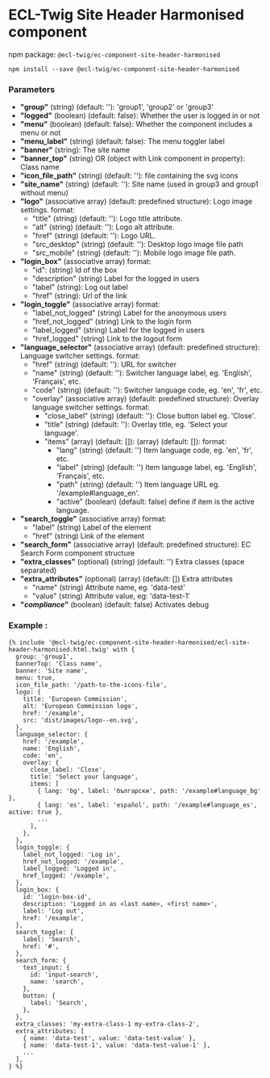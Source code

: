 # ECL-Twig Site Header Harmonised component

npm package: `@ecl-twig/ec-component-site-header-harmonised`

```shell
npm install --save @ecl-twig/ec-component-site-header-harmonised
```

### Parameters

- **"group"** (string) (default: ''): 'group1', 'group2' or 'group3'
- **"logged"** (boolean) (default: false): Whether the user is logged in or not
- **"menu"** (boolean) (default: false): Whether the component includes a menu or not
- **"menu_label"** (string) (default: false): The menu toggler label
- **"banner"** (string): The site name
- **"banner_top"** (string) OR (object with Link component in property): Class name
- **"icon_file_path"** (string) (default: ''): file containing the svg icons
- **"site_name"** (string) (default: ''): Site name (used in group3 and group1 without menu)
- **"logo"** (associative array) (default: predefined structure): Logo image settings. format:
  - "title" (string) (default: ''): Logo title attribute.
  - "alt" (string) (default: ''): Logo alt attribute.
  - "href" (string) (default: ''): Logo URL.
  - "src_desktop" (string) (default: ''): Desktop logo image file path
  - "src_mobile" (string) (default: ''): Mobile logo image file path.
- **"login_box"** (associative array) format:
  - "id": (string) Id of the box
  - "description" (string) Label for the logged in users
  - "label" (string): Log out label
  - "href" (string): Url of the link
- **"login_toggle"** (associative array) format:
  - "label_not_logged" (string) Label for the anonymous users
  - "href_not_logged" (string) Link to the login form
  - "label_logged" (string) Label for the logged in users
  - "href_logged" (string) Link to the logout form
- **"language_selector"** (associative array) (default: predefined structure): Language switcher settings. format:
  - "href" (string) (default: ''): URL for switcher
  - "name" (string) (default: ''): Switcher language label, eg. 'English', 'Français', etc.
  - "code" (string) (default: ''): Switcher language code, eg. 'en', 'fr', etc.
  - "overlay" (associative array) (default: predefined structure): Overlay language switcher settings. format:
    - "close_label" (string) (default: ''): Close button label eg. 'Close'.
    - "title" (string) (default: ''): Overlay title, eg. 'Select your language'.
    - "items" (array) (default: []): (array) (default: []): format:
      - "lang" (string) (default: '') Item language code, eg. 'en', 'fr', etc.
      - "label" (string) (default: '') Item language label, eg. 'English', 'Français', etc.
      - "path" (string) (default: '') Item language URL eg. '/example#language_en'.
      - "active" (boolean) (default: false) define if item is the active language.
- **"search_toggle"** (associative array) format:
  - "label" (string) Label of the element
  - "href" (string) Link of the element
- **"search_form"** (associative array) (default: predefined structure): EC Search Form component structure
- **"extra_classes"** (optional) (string) (default: '') Extra classes (space separated)
- **"extra_attributes"** (optional) (array) (default: []) Extra attributes
  - "name" (string) Attribute name, eg. 'data-test'
  - "value" (string) Attribute value, eg: 'data-test-1'
- **"_compliance_"** (boolean) (default: false) Activates debug

### Example :

<!-- prettier-ignore -->
```twig
{% include '@ecl-twig/ec-component-site-header-harmonised/ecl-site-header-harmonised.html.twig' with { 
  group: 'group1', 
  bannerTop: 'Class name', 
  banner: 'Site name', 
  menu: true, 
  icon_file_path: '/path-to-the-icons-file', 
  logo: { 
    title: 'European Commission', 
    alt: 'European Commission logo', 
    href: '/example', 
    src: 'dist/images/logo--en.svg', 
  }, 
  language_selector: { 
    href: '/example', 
    name: 'English', 
    code: 'en', 
    overlay: { 
      close_label: 'Close', 
      title: 'Select your language', 
      items: [ 
        { lang: 'bg', label: 'български', path: '/example#language_bg' }, 
        { lang: 'es', label: 'español', path: '/example#language_es', active: true }, 
        ... 
      ], 
    }, 
  }, 
  login_toggle: { 
    label_not_logged: 'Log in', 
    href_not_logged: '/example', 
    label_logged: 'Logged in', 
    href_logged: '/example', 
  }, 
  login_box: { 
    id: 'login-box-id', 
    description: 'Logged in as <last name>, <first name>', 
    label: 'Log out', 
    href: '/example', 
  }, 
  search_toggle: { 
    label: 'Search', 
    href: '#', 
  }, 
  search_form: { 
    text_input: { 
      id: 'input-search', 
      name: 'search', 
    }, 
    button: { 
      label: 'Search', 
    }, 
  }, 
  extra_classes: 'my-extra-class-1 my-extra-class-2', 
  extra_attributes: [ 
    { name: 'data-test', value: 'data-test-value' }, 
    { name: 'data-test-1', value: 'data-test-value-1' }, 
    ... 
  ], 
} %} 
```
